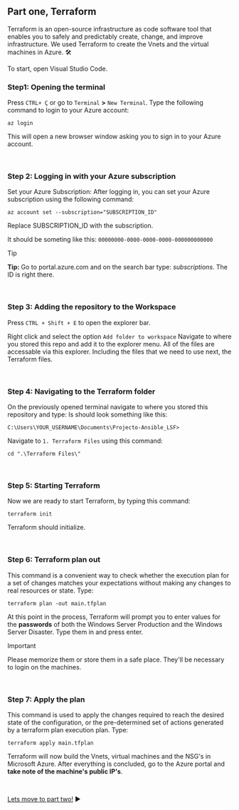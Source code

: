 ## Part one, Terraform

Terraform is an open-source infrastructure as code software tool that enables you to safely and predictably create, change, and improve infrastructure.
We used Terraform to create the Vnets and the virtual machines in Azure. :hammer_and_wrench:

To start, open Visual Studio Code.
<br/>

### Step1: Opening the terminal
Press ```CTRL+ Ç``` or go to ```Terminal``` **>** ```New Terminal```. Type the following command to login to your Azure account:
```
az login
```
This will open a new browser window asking you to sign in to your Azure account.

<br/>

### Step 2: Logging in with your Azure subscription
Set your Azure Subscription: After logging in, you can set your Azure subscription using the following command:
```
az account set --subscription="SUBSCRIPTION_ID"
```
Replace SUBSCRIPTION_ID with the subscription.<p/> It should be someting like this: ```00000000-0000-0000-0000-000000000000```

> [!TIP]
>**Tip:** Go to portal.azure.com and on the search bar type: *subscriptions*. The ID is right there.

<br/>

### Step 3: Adding the repository to the Workspace
Press ```CTRL + Shift + E``` to open the explorer bar. </p>
Right click and select the option ```Add folder to workspace```
Navigate to where you stored this repo and add it to the explorer menu.
All of the files are accessable via this explorer. Including the files that we need to use next, the Terraform files.

<br/>

### Step 4: Navigating to the Terraform folder
On the previously opened terminal navigate to where you stored this repository and type: Is should look something like this:
```
C:\Users\YOUR_USERNAME\Documents\Projecto-Ansible_LSF>
```
Navigate to ```1. Terraform Files``` using this command:
```
cd ".\Terraform Files\"
```
<br/>

### Step 5: Starting Terraform
Now we are ready to start Terraform, by typing this command:
``` 
terraform init
```
Terraform should initialize.

<br/>

### Step 6: Terraform plan out
This command is a convenient way to check whether the execution plan for a set of changes matches your expectations without making any changes to real resources or state. Type:
```
terraform plan -out main.tfplan
```
At this point in the process, Terraform will prompt you to enter values for the **passwords** of both the Windows Server Production and the Windows Server Disaster. 
Type them in and press enter. 

> [!IMPORTANT]
 >Please memorize them or store them in a safe place. They'll be necessary to login on the machines.

<br/>

### Step 7: Apply the plan
This command is used to apply the changes required to reach the desired state of the configuration, or the pre-determined set of actions generated by a terraform plan execution plan. Type:

```
terraform apply main.tfplan
```
Terraform will now build the Vnets, virtual machines and the NSG's in Microsoft Azure. After everything is concluded, go to the Azure portal and **take note of the machine's public IP's**.

<br/>

[Lets move to part two!](Part2.md)  :arrow_forward:
